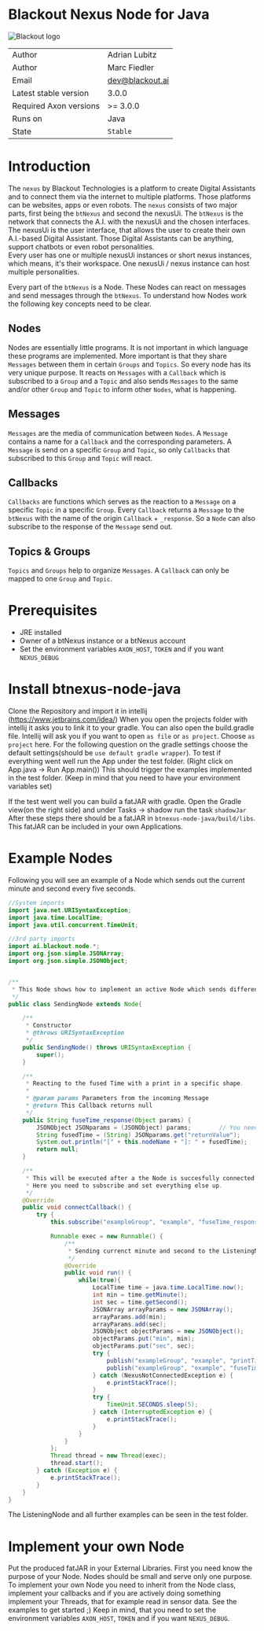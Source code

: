 # Blackout Nexus Node for Java

![Blackout logo](https://www.blackout.ai/wp-content/uploads/2018/08/logo.png)

|||
|---|---|
|Author|Adrian Lubitz|
|Author|Marc Fiedler|
|Email|dev@blackout.ai|
|Latest stable version|3.0.0|
|Required Axon versions| >= 3.0.0|
|Runs on|Java|
|State|`Stable`|

# Introduction

The `nexus` by Blackout Technologies is a platform to create Digital Assistants and to connect them via the internet to multiple platforms. Those platforms can be websites, apps or even robots. The `nexus` consists of two major parts, first being the `btNexus` and second the nexusUi. The `btNexus` is the network that connects the A.I. with the nexusUi and the chosen interfaces. The nexusUi is the user interface, that allows the user to create their own A.I.-based Digital Assistant. Those Digital Assistants can be anything, support chatbots or even robot personalities.   
Every user has one or multiple nexusUi instances or short nexus instances, which means, it's their workspace. One nexusUi / nexus instance can host multiple personalities.

Every part of the `btNexus` is a Node. These Nodes can react on messages and send messages through the `btNexus`. To understand how Nodes work the following key concepts need to be clear.

## Nodes
Nodes are essentially little programs. It is not important in which language these programs are implemented.
More important is that they share `Messages` between them in certain `Groups` and `Topics`.
So every node has its very unique purpose. It reacts on `Messages` with a `Callback` which is subscribed to a `Group` and a `Topic`
and also sends `Messages` to the same and/or other `Group` and `Topic` to inform other `Nodes`, what is happening.

## Messages
`Messages` are the media of communication between `Nodes`.
A `Message` contains a name for a `Callback` and the corresponding parameters.
A `Message` is send on a specific `Group` and `Topic`, so only `Callbacks` that subscribed to this `Group` and `Topic` will react.

## Callbacks
`Callbacks` are functions which serves as the reaction to a `Message` on a specific `Topic` in a specific `Group`.
Every `Callback` returns a `Message` to the `btNexus` with the name of the origin `Callback` + `_response`. So a `Node` can also subscribe to the response of the `Message` send out.

## Topics & Groups
`Topics` and `Groups` help to organize `Messages`. A `Callback` can only be mapped to one `Group` and  `Topic`.


# Prerequisites

* JRE installed
* Owner of a btNexus instance or a btNexus account
* Set the environment variables `AXON_HOST`, `TOKEN` and if you want `NEXUS_DEBUG`

# Install btnexus-node-java

Clone the Repository and import it in intellij (https://www.jetbrains.com/idea/)
When you open the projects folder with intellij it asks you to link it to your gradle.
You can also open the build.gradle file. Intellij will ask you if you want to open `as file` or `as project`.
Choose `as project` here.
For the following question on the gradle settings choose the default settings(should be `use default gradle wrapper`).
To test if everything went well run the App under the test folder. (Right click on App.java -> Run App.main())
This should trigger the examples implemented in the test folder.
(Keep in mind that you need to have your environment variables set)

If the test went well you can build a fatJAR with gradle.
Open the Gradle view(on the right side) and under Tasks -> shadow run the task `shadowJar`
After these steps there should be a fatJAR in `btnexus-node-java/build/libs`.
This fatJAR can be included in your own Applications.

<!-- ## easiest solution
With pip you can install the repository directly.
We recommend using Anaconda (https://www.anaconda.com/), because you wont need `sudo` and you can simply use virtual environments.
If you are using Anaconda or any other virtual environments(**recommended**) or your systems pip(**not recommended**) you can simply
```
pip install git+https://github.com/Blackout-Technologies/btnexus-node-python
```

## workaround
If you cannot use pip for any reason, do the following:

Install the Python modules with
```
sudo easy_install .
```

If you are not `sudo` use the install.sh to install the modules to your home directory
```
./install.sh
```

If you can not use pip you also have to install six and pyyaml manually. -->

# Example Nodes
Following you will see an example of a Node which sends out the current minute
and second every five seconds.

```java
//System imports
import java.net.URISyntaxException;
import java.time.LocalTime;
import java.util.concurrent.TimeUnit;

//3rd party imports
import ai.blackout.node.*;
import org.json.simple.JSONArray;
import org.json.simple.JSONObject;


/**
 * This Node shows how to implement an active Node which sends different Messages
 */
public class SendingNode extends Node{

    /**
     * Constructor
     * @throws URISyntaxException
     */
    public SendingNode() throws URISyntaxException {
        super();
    }

    /**
     * Reacting to the fused Time with a print in a specific shape.
     *
     * @param params Parameters from the incoming Message
     * @return This Callback returns null
     */
    public String fuseTime_response(Object params) {
        JSONObject JSONparams = (JSONObject) params;        // You need to know what you take here JSONObject or JSONArray
        String fusedTime = (String) JSONparams.get("returnValue");
        System.out.println("[" + this.nodeName + "]: " + fusedTime);
        return null;
    }

    /**
     * This will be executed after a the Node is succesfully connected to the btNexus
     * Here you need to subscribe and set everything else up.
     */
    @Override
    public void connectCallback() {
        try {
            this.subscribe("exampleGroup", "example", "fuseTime_response", this::fuseTime_response);

            Runnable exec = new Runnable() {
                /**
                 * Sending currenct minute and second to the ListeningNode on the printTime and fuseTime callback.
                 */
                @Override
                public void run() {
                    while(true){
                        LocalTime time = java.time.LocalTime.now();
                        int min = time.getMinute();
                        int sec = time.getSecond();
                        JSONArray arrayParams = new JSONArray();
                        arrayParams.add(min);
                        arrayParams.add(sec);
                        JSONObject objectParams = new JSONObject();
                        objectParams.put("min", min);
                        objectParams.put("sec", sec);
                        try {
                            publish("exampleGroup", "example", "printTime", arrayParams);
                            publish("exampleGroup", "example", "fuseTime", objectParams);
                        } catch (NexusNotConnectedException e) {
                            e.printStackTrace();
                        }
                        try {
                            TimeUnit.SECONDS.sleep(5);
                        } catch (InterruptedException e) {
                            e.printStackTrace();
                        }
                    }
                }
            };
            Thread thread = new Thread(exec);
            thread.start();
        } catch (Exception e) {
            e.printStackTrace();
        }
    }
}

```
The ListeningNode and all further examples can be seen in the test folder.


# Implement your own Node
Put the produced fatJAR in your External Libraries.
First you need know the purpose of your Node.
Nodes should be small and serve only one purpose.
To implement your own Node you need to inherit from the Node class,
implement your callbacks and if you are actively doing something implement your
Threads, that for example read in sensor data. See the examples to get started ;)
Keep in mind, that you need to set the environment variables `AXON_HOST`, `TOKEN` and if you want `NEXUS_DEBUG`.
